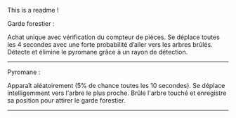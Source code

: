 This is a readme !


Garde forestier :

Achat unique avec vérification du compteur de pièces.
Se déplace toutes les 4 secondes avec une forte probabilité d’aller vers les arbres brûlés.
Détecte et élimine le pyromane grâce à un rayon de détection.

----------------------------------------------------------------------------------------------

Pyromane :

Apparaît aléatoirement (5% de chance toutes les 10 secondes).
Se déplace intelligemment vers l'arbre le plus proche.
Brûle l'arbre touché et enregistre sa position pour attirer le garde forestier.

----------------------------------------------------------------------------------------------
